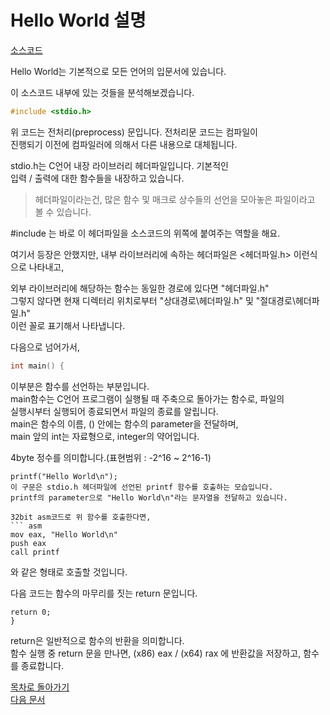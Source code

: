 # Hello World 설명

[소스코드](https://github.com/Nighthom/Files/blob/main/Study/C/src/Hello%20World.c)   

Hello World는 기본적으로 모든 언어의 입문서에 있습니다.     

이 소스코드 내부에 있는 것들을 분석해보겠습니다.   

```C
#include <stdio.h>
```

위 코드는 전처리(preprocess) 문입니다. 전처리문 코드는 컴파일이    
진행되기 이전에 컴파일러에 의해서 다른 내용으로 대체됩니다.

stdio.h는 C언어 내장 라이브러리 헤더파일입니다. 기본적인   
입력 / 출력에 대한 함수들을 내장하고 있습니다.

> 헤더파일이라는건, 많은 함수 및 매크로 상수들의 선언을 모아놓은 파일이라고 볼 수 있습니다.

\#include 는 바로 이 헤더파일을 소스코드의 위쪽에 붙여주는 역할을 해요.

여기서 등장은 안했지만, 내부 라이브러리에 속하는 헤더파일은 <헤더파일.h> 이런식으로 나타내고,

외부 라이브러리에 해당하는 함수는 동일한 경로에 있다면 "헤더파일.h"    
그렇지 않다면 현재 디렉터리 위치로부터 "상대경로\헤더파일.h" 및 "절대경로\헤더파일.h"   
이런 꼴로 표기해서 나타냅니다.   

다음으로 넘어가서,  
```C
int main() {
```
이부분은 함수를 선언하는 부분입니다.  
main함수는 C언어 프로그램이 실행될 때 주축으로 돌아가는 함수로, 파일의  
실행시부터 실행되어 종료되면서 파일의 종료를 알립니다.  
main은 함수의 이름, () 안에는 함수의 parameter을 전달하며,  
main 앞의 int는 자료형으로, integer의 약어입니다.  

4byte 정수를 의미합니다.(표현범위 : -2^16 ~ 2^16-1) 

```
printf("Hello World\n");
이 구문은 stdio.h 헤더파일에 선언된 printf 함수를 호출하는 모습입니다.  
printf의 parameter으로 "Hello World\n"라는 문자열을 전달하고 있습니다.  

32bit asm코드로 위 함수를 호출한다면,
``` asm
mov eax, "Hello World\n"  
push eax  
call printf  
```
와 같은 형태로 호출할 것입니다.

다음 코드는 함수의 마무리를 짓는 return 문입니다.

```
return 0;
}
```
 
return은 일반적으로 함수의 반환을 의미합니다.   
함수 실행 중 return 문을 만나면, 
(x86) eax / (x64) rax
에 반환값을 저장하고, 함수를 종료합니다.

[목차로 돌아가기](https://github.com/Nighthom/Files/tree/main/Study/C)  
[다음 문서](https://github.com/Nighthom/Files/tree/main/Study/C/lesson/%EA%B8%B0%EB%B3%B8%EC%9D%B4%EB%A1%A0)
